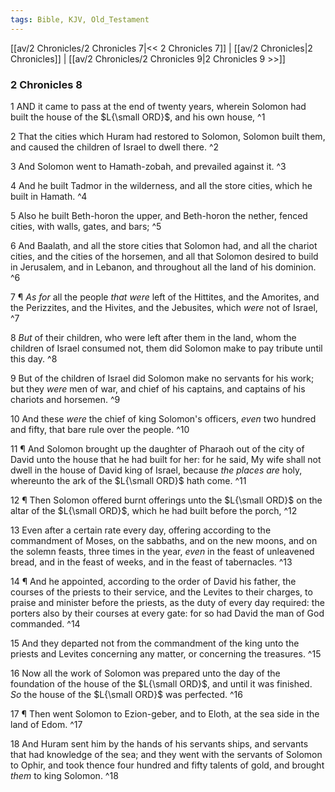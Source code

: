 ```yaml
---
tags: Bible, KJV, Old_Testament
---
```


[[av/2 Chronicles/2 Chronicles 7|<< 2 Chronicles 7]] | [[av/2 Chronicles|2 Chronicles]] | [[av/2 Chronicles/2 Chronicles 9|2 Chronicles 9 >>]]

### 2 Chronicles 8

1 AND it came to pass at the end of twenty years, wherein Solomon had built the house of the $L{\small ORD}$, and his own house, ^1

2 That the cities which Huram had restored to Solomon, Solomon built them, and caused the children of Israel to dwell there. ^2

3 And Solomon went to Hamath-zobah, and prevailed against it. ^3

4 And he built Tadmor in the wilderness, and all the store cities, which he built in Hamath. ^4

5 Also he built Beth-horon the upper, and Beth-horon the nether, fenced cities, with walls, gates, and bars; ^5

6 And Baalath, and all the store cities that Solomon had, and all the chariot cities, and the cities of the horsemen, and all that Solomon desired to build in Jerusalem, and in Lebanon, and throughout all the land of his dominion. ^6

7 ¶ _As_ _for_ all the people _that_ _were_ left of the Hittites, and the Amorites, and the Perizzites, and the Hivites, and the Jebusites, which _were_ not of Israel, ^7

8 _But_ of their children, who were left after them in the land, whom the children of Israel consumed not, them did Solomon make to pay tribute until this day. ^8

9 But of the children of Israel did Solomon make no servants for his work; but they _were_ men of war, and chief of his captains, and captains of his chariots and horsemen. ^9

10 And these _were_ the chief of king Solomon's officers, _even_ two hundred and fifty, that bare rule over the people. ^10

11 ¶ And Solomon brought up the daughter of Pharaoh out of the city of David unto the house that he had built for her: for he said, My wife shall not dwell in the house of David king of Israel, because _the_ _places_ _are_ holy, whereunto the ark of the $L{\small ORD}$ hath come. ^11

12 ¶ Then Solomon offered burnt offerings unto the $L{\small ORD}$ on the altar of the $L{\small ORD}$, which he had built before the porch, ^12

13 Even after a certain rate every day, offering according to the commandment of Moses, on the sabbaths, and on the new moons, and on the solemn feasts, three times in the year, _even_ in the feast of unleavened bread, and in the feast of weeks, and in the feast of tabernacles. ^13

14 ¶ And he appointed, according to the order of David his father, the courses of the priests to their service, and the Levites to their charges, to praise and minister before the priests, as the duty of every day required: the porters also by their courses at every gate: for so had David the man of God commanded. ^14

15 And they departed not from the commandment of the king unto the priests and Levites concerning any matter, or concerning the treasures. ^15

16 Now all the work of Solomon was prepared unto the day of the foundation of the house of the $L{\small ORD}$, and until it was finished. _So_ the house of the $L{\small ORD}$ was perfected. ^16

17 ¶ Then went Solomon to Ezion-geber, and to Eloth, at the sea side in the land of Edom. ^17

18 And Huram sent him by the hands of his servants ships, and servants that had knowledge of the sea; and they went with the servants of Solomon to Ophir, and took thence four hundred and fifty talents of gold, and brought _them_ to king Solomon. ^18
